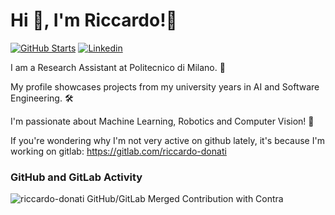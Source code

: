 #  Hi 👋, I'm Riccardo!🚀
[![GitHub Starts](https://img.shields.io/github/stars/riccardo-donati?label=github&color=181717&logo=github&style=for-the-badge)](https://github.com/riccardo-donati)
[![Linkedin](https://img.shields.io/badge/linked-in-369?style=for-the-badge&logo=linkedin&logoColor=white&color=blue)](https://www.linkedin.com/in/riccardo-donati0/)

I am a Research Assistant at Politecnico di Milano. 📖

My profile showcases projects from my university years in AI and Software Engineering. 🛠️

I'm passionate about Machine Learning, Robotics and Computer Vision! 🤖

If you're wondering why I'm not very active on github lately, it's because I'm working on gitlab: https://gitlab.com/riccardo-donati

<div align="center">

</div>

### GitHub and GitLab Activity
![riccardo-donati GitHub/GitLab Merged Contribution with Contra](https://image.thum.io/get/width/1200/fullpage/maxAge/24/wait/2/https://contra-psi.vercel.app/?githubUsername=riccardo-donati&gitlabUsername=riccardo-donati)

<!--- [![wakatime](https://wakatime.com/share/@ZappaBoy/741793cb-5d39-4ee8-ad6a-52ebcb5a9280.svg)](https://wakatime.com/@027b5bc8-6121-4ad6-89fc-b1d22a658141)
<p align="center">
  <img src="https://wakatime.com/share/@ZappaBoy/741793cb-5d39-4ee8-ad6a-52ebcb5a9280.svg">
</p>

Wakatime Stats             |  GitHub Stats
:-------------------------:|:-------------------------:
[![wakatime](https://wakatime.com/badge/user/027b5bc8-6121-4ad6-89fc-b1d22a658141.svg)](https://wakatime.com/@027b5bc8-6121-4ad6-89fc-b1d22a658141) |
![ZappaBoy's WakaTime stats](https://github-readme-stats.vercel.app/api/wakatime?username=ZappaBoy&theme=onedark&layout=compact)  |  ![ZappaBoy's GitHub stats](https://github-readme-stats.vercel.app/api?username=ZappaBoy&count_private=true&theme=onedark) <br> Read more about me [zappaboy.github.io](https://zappaboy.github.io/).
 -->
